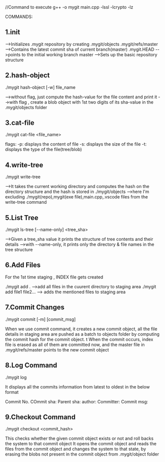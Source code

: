 //Command to execute
g++ -o mygit main.cpp -lssl -lcrypto -lz

COMMANDS:

## 1.init

-->Initializes .mygit repository by creating
.mygit/objects
.mygit/refs/master -->Contains the latest commit sha of current branch(master)
.mygit.HEAD -->points to the initial working branch master
-->Sets up the basic repository structure

## 2.hash-object

./mygit hash-object [-w] file_name

-->without flag, just compute the hash-value for the file content and print it
-->with flag , create a blob object with 1st two digits of its sha-value in the .mygit/objects folder

## 3.cat-file

./mygit cat-file <flag> <file_name>

flags: -p: displays the content of file
-s: displays the size of the file
-t: displays the type of the file(tree/blob)

## 4.write-tree

./mygit write-tree

-->It takes the current working directory and computes the hash on the directory structure and the hash is stored in ./mygit/objects
-->here I'm excluding ./mygit(repo),mygit(exe file),main.cpp,.vscode files from the write-tree command

## 5.List Tree

./mygit ls-tree [--name-only] <tree_sha>

-->Given a tree_sha value it prints the structure of tree contents and their details
-->with --name-only, it prints only the directory & file names in the tree structure

## 6.Add Files

For the 1st time staging , INDEX file gets created

./mygit add . -->add all files in the cuurent directory to staging area
./mygit add file1 file2... --> adds the mentioned files to staging area

## 7.Commit Changes

./mygit commit [-m] [commit_msg]

When we use commit command, it creates a new commit object, all the file details in staging area are pushed as a batch to objects folder by computing the commit hash for the commit object.
t
When the commit occurs, index file is erased as all of them are committed now, and the master file in .mygit/refs/master points to the new commit object

## 8.Log Command

./mygit log

It displays all the commits information from latest to oldest in the below format

Commit No.
COmmit sha:
Parent sha:
author:
Committer:
Commit msg:

## 9.Checkout Command

./mygit checkout <commit_hash>

This checks whether the given commit object exists or not and roll backs the system to that commit object
It opens the commit object and reads the files from the commit object and changes the system to that state, by erasing the blobs not present in the commit object from .mygit/object folder
